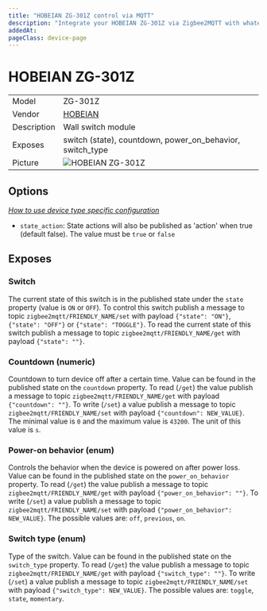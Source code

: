 ```yaml
---
title: "HOBEIAN ZG-301Z control via MQTT"
description: "Integrate your HOBEIAN ZG-301Z via Zigbee2MQTT with whatever smart home infrastructure you are using without the vendor's bridge or gateway."
addedAt: 
pageClass: device-page
---
```


<!-- !!!! -->
<!-- ATTENTION: This file is auto-generated through docgen! -->
<!-- You can only edit the "Notes"-Section between the two comment lines "Notes BEGIN" and "Notes END". -->
<!-- Do not use h1 or h2 heading within "## Notes"-Section. -->
<!-- !!!! -->

# HOBEIAN ZG-301Z

|     |     |
|-----|-----|
| Model | ZG-301Z  |
| Vendor  | [HOBEIAN](/supported-devices/#v=HOBEIAN)  |
| Description | Wall switch module |
| Exposes | switch (state), countdown, power_on_behavior, switch_type |
| Picture | ![HOBEIAN ZG-301Z](https://www.zigbee2mqtt.io/images/devices/ZG-301Z.png) |


<!-- Notes BEGIN: You can edit here. Add "## Notes" headline if not already present. -->


<!-- Notes END: Do not edit below this line -->



## Options
*[How to use device type specific configuration](../guide/configuration/devices-groups.md#specific-device-options)*

* `state_action`: State actions will also be published as 'action' when true (default false). The value must be `true` or `false`


## Exposes

### Switch 
The current state of this switch is in the published state under the `state` property (value is `ON` or `OFF`).
To control this switch publish a message to topic `zigbee2mqtt/FRIENDLY_NAME/set` with payload `{"state": "ON"}`, `{"state": "OFF"}` or `{"state": "TOGGLE"}`.
To read the current state of this switch publish a message to topic `zigbee2mqtt/FRIENDLY_NAME/get` with payload `{"state": ""}`.

### Countdown (numeric)
Countdown to turn device off after a certain time.
Value can be found in the published state on the `countdown` property.
To read (`/get`) the value publish a message to topic `zigbee2mqtt/FRIENDLY_NAME/get` with payload `{"countdown": ""}`.
To write (`/set`) a value publish a message to topic `zigbee2mqtt/FRIENDLY_NAME/set` with payload `{"countdown": NEW_VALUE}`.
The minimal value is `0` and the maximum value is `43200`.
The unit of this value is `s`.

### Power-on behavior (enum)
Controls the behavior when the device is powered on after power loss.
Value can be found in the published state on the `power_on_behavior` property.
To read (`/get`) the value publish a message to topic `zigbee2mqtt/FRIENDLY_NAME/get` with payload `{"power_on_behavior": ""}`.
To write (`/set`) a value publish a message to topic `zigbee2mqtt/FRIENDLY_NAME/set` with payload `{"power_on_behavior": NEW_VALUE}`.
The possible values are: `off`, `previous`, `on`.

### Switch type (enum)
Type of the switch.
Value can be found in the published state on the `switch_type` property.
To read (`/get`) the value publish a message to topic `zigbee2mqtt/FRIENDLY_NAME/get` with payload `{"switch_type": ""}`.
To write (`/set`) a value publish a message to topic `zigbee2mqtt/FRIENDLY_NAME/set` with payload `{"switch_type": NEW_VALUE}`.
The possible values are: `toggle`, `state`, `momentary`.

